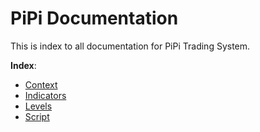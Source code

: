 # PiPi Documentation

This is index to all documentation for PiPi Trading System.

**Index**:

* [Context](context)
* [Indicators](indicators)
* [Levels](levels)
* [Script](script)
